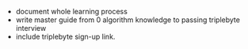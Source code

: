 - document whole learning process
- write master guide from 0 algorithm knowledge to passing triplebyte interview
- include triplebyte sign-up link.
